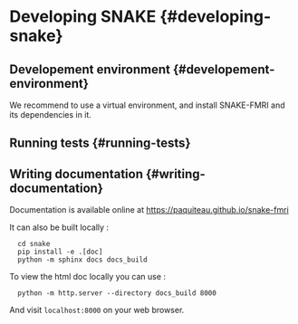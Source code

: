 # Developing SNAKE {#developing-snake}
## Developement environment {#developement-environment}

We recommend to use a virtual environment, and install SNAKE-FMRI and
its dependencies in it.


## Running tests {#running-tests}


## Writing documentation {#writing-documentation}

Documentation is available online at
<https://paquiteau.github.io/snake-fmri>

It can also be built locally :

```shell
  cd snake
  pip install -e .[doc]
  python -m sphinx docs docs_build
```

To view the html doc locally you can use :

```shell
  python -m http.server --directory docs_build 8000
```

And visit `localhost:8000` on your web browser.

